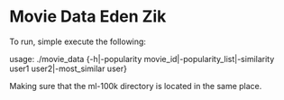 Movie Data
Eden Zik
========

To run, simple execute the following:

usage: ./movie_data <ml-100k file location> {-h|-popularity movie_id|-popularity_list|-similarity user1 user2|-most_similar user}

Making sure that the ml-100k directory is located in the same place.
